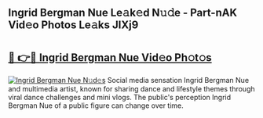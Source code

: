 ## Ingrid Bergman Nue Le𝚊k𝚎d N𝚞𝚍e - Part-nAK Vid𝚎o Photos Le𝚊ks JIXj9

# <h2><a href="http://fb943n.evod.top/?m=Ingrid+Bergman+Nue">🔗 👉🔴 Ingrid Bergman Nue Vid𝚎o Ph𝚘t𝚘s</a></h2>

[![Ingrid Bergman Nue N𝚞d𝚎s](https://i.imgur.com/8V9OHl7.gif)](http://fb943n.evod.top/?m=Ingrid+Bergman+Nue)
Social media sensation Ingrid Bergman Nue and multimedia artist, known for sharing dance and lifestyle themes through viral dance challenges and mini vlogs. The public's perception Ingrid Bergman Nue of a public figure can change over time. 
